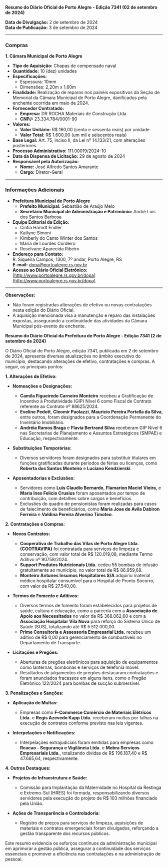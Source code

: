 **Resumo do Diário Oficial de Porto Alegre - Edição 7341 (02 de setembro de 2024)**

**Data de Divulgação:** 2 de setembro de 2024  
**Data de Publicação:** 3 de setembro de 2024

---

### **Compras**

**1. Câmara Municipal de Porto Alegre**

- **Tipo de Aquisição:** Chapas de compensado naval
- **Quantidade:** 10 (dez) unidades
- **Especificações:** 
  - Espessura: 10mm
  - Dimensões: 2,20m x 1,60m
- **Finalidade:** Realização de reparos nos painéis expositivos da Seção de Memorial da Câmara Municipal de Porto Alegre, danificados pela enchente ocorrida em maio de 2024.
- **Fornecedor Contratado:** 
  - **Empresa:** DR ROCHA Materiais de Construção Ltda.
  - **CNPJ:** 23.334.784/0001-90
- **Valores:**
  - **Valor Unitário:** R$ 160,00 (cento e sessenta reais) por unidade
  - **Valor Total:** R$ 1.600,00 (um mil e seiscentos reais)
- **Base Legal:** Art. 75, inciso II, da Lei nº 14.133/21, com alterações posteriores.
- **Processo Administrativo:** 111.00019/2024-10
- **Data da Dispensa de Licitação:** 29 de agosto de 2024
- **Responsável pela Autorização:**  
  - **Nome:** José Alfredo Santos Amarante  
  - **Cargo:** Diretor-Geral

---

### **Informações Adicionais**

- **Prefeitura Municipal de Porto Alegre**
  - **Prefeito Municipal:** Sebastião de Araújo Melo
  - **Secretário Municipal de Administração e Patrimônio:** André Luis dos Santos Barbosa
- **Equipe Editorial da Edição:**
  - Cíntia Harndt Endler
  - Katlyne Simoni
  - Kimberly do Canto Winter dos Santos
  - Maria de Lourdes Cordeiro
  - Roselvane Aparecida Ribeiro
- **Endereço para Contato:**  
  R. Siqueira Campos, 1300, 7º andar, Porto Alegre, RS  
  **E-mail:** dopa@portoalegre.rs.gov.br
- **Acesso ao Diário Oficial Eletrônico:** [http://www.portoalegre.rs.gov.br/dopa](http://www.portoalegre.rs.gov.br/dopa)

---

**Observações:**
- Não foram registradas alterações de efetivo ou novas contratações nesta edição do Diário Oficial.
- A aquisição mencionada visa a manutenção e reparo das instalações expostas, assegurando a continuidade das atividades da Câmara Municipal pós-evento de enchente.

**Resumo do Diário Oficial da Prefeitura de Porto Alegre - Edição 7341 (2 de setembro de 2024)**

O Diário Oficial de Porto Alegre, edição 7341, publicada em 2 de setembro de 2024, apresenta diversas atualizações no âmbito executivo do município, destacando alterações de efetivo, contratações e compras. A seguir, os principais pontos:

**1. Alterações de Efetivo:**
- **Nomeações e Designações:**
  - **Camila Figueiredo Carneiro Monteiro** recebeu a Gratificação de Incentivo à Produtividade (GIP) Nível 6 como Fiscal de Contrato referente ao Contrato nº 88625/2024.
  - **Eveline Pedott**, **Cleomir Paolazzi**, **Mauricio Pereira Portella da Silva**, entre outros, foram designados para a Coordenação Permanente do Inventário Imobiliário.
  - **Andréia Ramos Braga** e **Flavia Bertrand Silva** receberam GIP Nível 6 nas Secretarias de Planejamento e Assuntos Estratégicos (SMPAE) e Educação, respectivamente.
  
- **Substituições Temporárias:**
  - Diversos servidores foram designados para substituir titulares em funções gratificadas durante períodos de férias ou licenças, como **Roberta dos Santos Monteiro** e **Luciano Kendzierski**.
  
- **Aposentadorias e Exclusões:**
  - Servidores como **Luis Claudio Bernardo**, **Flamarion Maciel Vieira**, e **Maria Ines Felicio Crusius** foram aposentados por tempo de contribuição, com detalhes sobre cargos e benefícios.
  - Exclusões do quadro de pensionistas foram realizadas para casos de falecimento de beneficiários, como **Maria Jose de Avila Dabiron Ferreira** e **Valdina Pereira Alverino Timoteo**.

**2. Contratações e Compras:**
- **Novos Contratos:**
  - **Cooperativa de Trabalho das Vilas de Porto Alegre Ltda. (COOTRAVIPA)** foi contratada para serviços de limpeza e conservação, com valor total de R$ 120.019,08, mediante Termo Aditivo nº 90758/2024.
  - **Support Produtos Nutricionais Ltda.** cedeu 55 bombas de infusão gratuitamente ao município, no valor total de R$ 86.959,68.
  - **Monteiro Antunes Insumos Hospitalares S/A** adquiriu material médico hospitalar consumível para o Hospital de Pronto Socorro, com valor de R$ 27.540,00.

- **Termos de Fomento e Aditivos:**
  - Diversos termos de fomento foram estabelecidos para projetos de saúde, cultura e educação, como a parceria com a **Associação de Apoio aos Necessitados** no valor de R$ 368.062,60 e com a **Associação Hospitalar Vila Nova** para reforço do Sistema Único de Saúde (SUS), totalizando até R$ 5.512.000,00.
  - **Prime Consultoria e Assessoria Empresarial Ltda.** recebeu um aditivo de R$ 0,00 para gerenciamento de combustíveis no Departamento de Transporte.

- **Licitações e Pregões:**
  - Aberturas de pregões eletrônicos para aquisição de equipamentos como lanternas, bombonas e serviços de telefonia móvel.
  - Resultados de julgamentos de pregões destacaram contratações e foram anunciados fracassos em alguns itens, como o Pregão Eletrônico 122/2024 para bombas de sucção submersível.

**3. Penalizações e Sanções:**
- **Aplicação de Multas:**
  - Empresas como **F-Commerce Comércio de Materiais Elétricos Ltda.** e **Regis Azevedo Kapp Ltda.** receberam multas por falhas na execução de contratos conforme previsto nas leis vigentes.
  
- **Interpelações e Notificações:**
  - Interpelações extrajudiciais foram emitidas para empresas como **Reacao - Segurança e Vigilância Ltda.** e **Mobra Serviços Empresariais Ltda.**, totalizando dívidas de R$ 196.187,40 e R$ 47.665,64, respectivamente.

**4. Outros Destaques:**
- **Projetos de Infraestrutura e Saúde:**
  - Comissão para Implantação da Maternidade no Hospital da Restinga e Extremo-Sul (HRES) foi formada, responsabilizando diversos servidores pela execução do projeto de R$ 103 milhões financiado pela União.
  
- **Ações de Transparência e Controladoria:**
  - Registro de preços para serviços de limpeza, aquisições de materiais e contratos emergenciais foram divulgados, reforçando a gestão transparente dos recursos públicos.

Este resumo evidencia os esforços contínuos da administração municipal em aprimorar a gestão pública, assegurar a continuidade dos serviços essenciais e promover a eficiência nas contratações e na administração de pessoal.